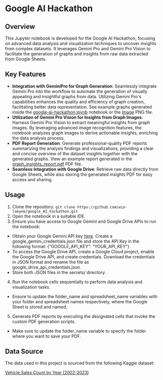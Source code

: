 # Google AI Hackathon

## Overview

This Jupyter notebook is developed for the Google AI Hackathon, focusing on advanced data analysis and visualization techniques to uncover insights from complex datasets. It leverages Gemini Pro and Gemini Pro Vision to facilitate the generation of graphs and insights from raw data extracted from Google Sheets.

## Key Features

- **Integration with GeminiPro for Graph Generation**: Seamlessly integrate Gemini Pro into the workflow to automate the generation of visually appealing and insightful graphs from data. Utilizing Gemini Pro's capabilities enhances the quality and efficiency of graph creation, facilitating better data representation. See example graphs generated inside the [google-ai-hackathon.ipynb](https://github.com/win-laeyee/google_AI_hackathon/blob/main/google-ai-hackathon.ipynb) notebook or the [image](https://github.com/win-laeyee/google_AI_hackathon/blob/main/image.png) PNG file.
- **Utilization of Gemini Pro Vision for Insights from Graph Images**: Harness Gemini Pro Vision to extract meaningful insights from graph images. By leveraging advanced image recognition features, the notebook analyzes graph images to derive actionable insights, enriching the data analysis process.
- **PDF Report Generation**: Generate professional-quality PDF reports summarizing the analysis findings and visualizations, providing a clear and concise overview of the dataset insights together with the generated graphs. View an example report generated in the [graph_insights_report.pdf](https://github.com/win-laeyee/google_AI_hackathon/blob/main/graph_insights_report.pdf) PDF file. 
- **Seamless Integration with Google Drive**: Retrieve raw data directly from Google Sheets, while also storing the generated insights PDF for easy access and sharing.

## Usage
1. Clone the repository. `git clone https://github.com/win-laeyee/google_AI_hackathon.git`
2. Open the notebook in a suitable IDE.
3. Ensure you have access to Google Gemini and Google Drive APIs to run the notebook:
- Obtain your Google Gemini API key [here](https://aistudio.google.com/app/apikey). Create a google_gemini_credentials.json file and store the API Key in the following format: {"GOOGLE_API_KEY": "YOUR_API_KEY"}
- To access the Google Drive API, create a Google Cloud project, enable the Google Drive API, and create credentials. Download the credentials in JSON format and rename the file as google_drive_api_credentials.json.
- Store both JSON files in the secrets/ directory.
4. Run the notebook cells sequentially to perform data analysis and visualization tasks.
- Ensure to update the folder_name and spreadsheet_name variables with your folder and spreadsheet names respectively, where the Google Sheet is stored and named.
5. Generate PDF reports by executing the designated cells that invoke the custom PDF generation scripts.
- Make sure to update the folder_name variable to specify the folder where you want to save your PDF.

## Data Source

The data used in this project is sourced from the following Kaggle dataset:

[Vehicle Sales Count by Year (2002-2023)](https://www.kaggle.com/datasets/adityakishor1/vehicle-sales-count-by-year-2002-2023?resource=download)
